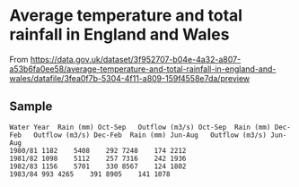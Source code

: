 # Average temperature and total rainfall in England and Wales

From https://data.gov.uk/dataset/3f952707-b04e-4a32-a807-a53b6fa0ee58/average-temperature-and-total-rainfall-in-england-and-wales/datafile/3fea0f7b-5304-4f11-a809-159f4558e7da/preview

## Sample

```
Water Year	Rain (mm) Oct-Sep	Outflow (m3/s) Oct-Sep	Rain (mm) Dec-Feb	Outflow (m3/s) Dec-Feb	Rain (mm) Jun-Aug	Outflow (m3/s) Jun-Aug
1980/81	1182	5408	292	7248	174	2212
1981/82	1098	5112	257	7316	242	1936
1982/83	1156	5701	330	8567	124	1802
1983/84	993	4265	391	8905	141	1078
```